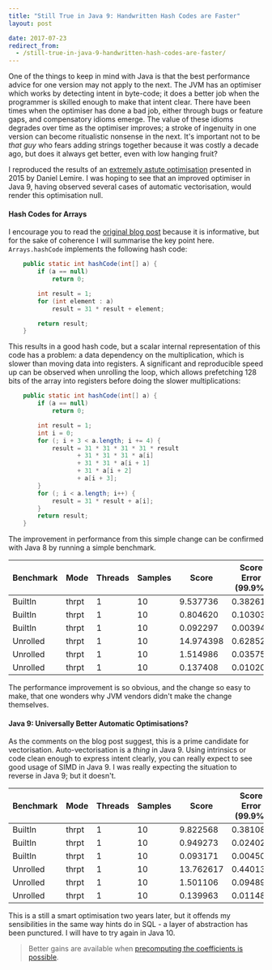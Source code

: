 ```yaml
---
title: "Still True in Java 9: Handwritten Hash Codes are Faster"
layout: post

date: 2017-07-23
redirect_from:
  - /still-true-in-java-9-handwritten-hash-codes-are-faster/
---
```


One of the things to keep in mind with Java is that the best performance advice for one version may not apply to the next. The JVM has an optimiser which works by detecting intent in byte-code; it does a better job when the programmer is skilled enough to make that intent clear. There have been times when the optimiser has done a bad job, either through bugs or feature gaps, and compensatory idioms emerge. The value of these idioms degrades over time as the optimiser improves; a stroke of ingenuity in one version can become ritualistic nonsense in the next. It's important not to be <em>that guy</em> who fears adding strings together because it was costly a decade ago, but does it always get better, even with low hanging fruit?

I reproduced the results of an [extremely astute optimisation](http://lemire.me/blog/2015/10/22/faster-hashing-without-effort/) presented in 2015 by Daniel Lemire. I was hoping to see that an improved optimiser in Java 9, having observed several cases of automatic vectorisation, would render this optimisation null. 

#### Hash Codes for Arrays

I encourage you to read the [original blog post](http://lemire.me/blog/2015/10/22/faster-hashing-without-effort) because it is informative, but for the sake of coherence I will summarise the key point here. `Arrays.hashCode` implements the following hash code:

```java
    public static int hashCode(int[] a) {
        if (a == null)
            return 0;

        int result = 1;
        for (int element : a)
            result = 31 * result + element;

        return result;
    }
```

This results in a good hash code, but a scalar internal representation of this code has a problem: a data dependency on the multiplication, which is slower than moving data into registers. A significant and reproducible speed up can be observed when unrolling the loop, which allows prefetching 128 bits of the array into registers before doing the slower multiplications:

```java
    public static int hashCode(int[] a) {
        if (a == null)
            return 0;

        int result = 1;
        int i = 0;
        for (; i + 3 < a.length; i += 4) {
            result = 31 * 31 * 31 * 31 * result
                   + 31 * 31 * 31 * a[i]
                   + 31 * 31 * a[i + 1]
                   + 31 * a[i + 2]
                   + a[i + 3];
        }
        for (; i < a.length; i++) {
            result = 31 * result + a[i];
        }
        return result;
    }
```

The improvement in performance from this simple change can be confirmed with Java 8 by running a simple benchmark.

<div class="table-holder" markdown="block">

|Benchmark|Mode|Threads|Samples|Score|Score Error (99.9%)|Unit|Param: size|
|--- |--- |--- |--- |--- |--- |--- |--- |
|BuiltIn|thrpt|1|10|9.537736|0.382617|ops/us|100|
|BuiltIn|thrpt|1|10|0.804620|0.103037|ops/us|1000|
|BuiltIn|thrpt|1|10|0.092297|0.003947|ops/us|10000|
|Unrolled|thrpt|1|10|14.974398|0.628522|ops/us|100|
|Unrolled|thrpt|1|10|1.514986|0.035759|ops/us|1000|
|Unrolled|thrpt|1|10|0.137408|0.010200|ops/us|10000|

</div>

The performance improvement is so obvious, and the change so easy to make, that one wonders why JVM vendors didn't make the change themselves.

#### Java 9: Universally Better Automatic Optimisations?

As the comments on the blog post suggest, this is a prime candidate for vectorisation. Auto-vectorisation is a _thing_ in Java 9. Using intrinsics or code clean enough to express intent clearly, you can really expect to see good usage of SIMD in Java 9. I was really expecting the situation to reverse in Java 9; but it doesn't.

<div class="table-holder" markdown="block">

|Benchmark|Mode|Threads|Samples|Score|Score Error (99.9%)|Unit|Param: size|
|--- |--- |--- |--- |--- |--- |--- |--- |
|BuiltIn|thrpt|1|10|9.822568|0.381087|ops/us|100|
|BuiltIn|thrpt|1|10|0.949273|0.024021|ops/us|1000|
|BuiltIn|thrpt|1|10|0.093171|0.004502|ops/us|10000|
|Unrolled|thrpt|1|10|13.762617|0.440135|ops/us|100|
|Unrolled|thrpt|1|10|1.501106|0.094897|ops/us|1000|
|Unrolled|thrpt|1|10|0.139963|0.011487|ops/us|10000|

</div>

This is a still a smart optimisation two years later, but it offends my sensibilities in the same way hints do in SQL - a layer of abstraction has been punctured. I will have to try again in Java 10.

> Better gains are available when [precomputing the coefficients is possible](https://richardstartin.github.io/posts/explicit-intent-and-even-faster-hash-codes/).
